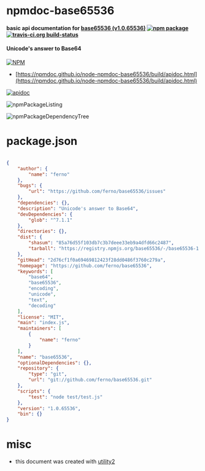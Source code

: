 # npmdoc-base65536

#### basic api documentation for  [base65536 (v1.0.65536)](https://github.com/ferno/base65536)  [![npm package](https://img.shields.io/npm/v/npmdoc-base65536.svg?style=flat-square)](https://www.npmjs.org/package/npmdoc-base65536) [![travis-ci.org build-status](https://api.travis-ci.org/npmdoc/node-npmdoc-base65536.svg)](https://travis-ci.org/npmdoc/node-npmdoc-base65536)

#### Unicode's answer to Base64

[![NPM](https://nodei.co/npm/base65536.png?downloads=true&downloadRank=true&stars=true)](https://www.npmjs.com/package/base65536)

- [https://npmdoc.github.io/node-npmdoc-base65536/build/apidoc.html](https://npmdoc.github.io/node-npmdoc-base65536/build/apidoc.html)

[![apidoc](https://npmdoc.github.io/node-npmdoc-base65536/build/screenCapture.buildCi.browser.%252Ftmp%252Fbuild%252Fapidoc.html.png)](https://npmdoc.github.io/node-npmdoc-base65536/build/apidoc.html)

![npmPackageListing](https://npmdoc.github.io/node-npmdoc-base65536/build/screenCapture.npmPackageListing.svg)

![npmPackageDependencyTree](https://npmdoc.github.io/node-npmdoc-base65536/build/screenCapture.npmPackageDependencyTree.svg)



# package.json

```json

{
    "author": {
        "name": "ferno"
    },
    "bugs": {
        "url": "https://github.com/ferno/base65536/issues"
    },
    "dependencies": {},
    "description": "Unicode's answer to Base64",
    "devDependencies": {
        "glob": "^7.1.1"
    },
    "directories": {},
    "dist": {
        "shasum": "85a76d55f103db7c3b7deee33eb9a4dfd66c2487",
        "tarball": "https://registry.npmjs.org/base65536/-/base65536-1.0.65536.tgz"
    },
    "gitHead": "2d76cf1f0a69469812423f28dd0486f3760c279a",
    "homepage": "https://github.com/ferno/base65536",
    "keywords": [
        "base64",
        "base65536",
        "encoding",
        "unicode",
        "text",
        "decoding"
    ],
    "license": "MIT",
    "main": "index.js",
    "maintainers": [
        {
            "name": "ferno"
        }
    ],
    "name": "base65536",
    "optionalDependencies": {},
    "repository": {
        "type": "git",
        "url": "git://github.com/ferno/base65536.git"
    },
    "scripts": {
        "test": "node test/test.js"
    },
    "version": "1.0.65536",
    "bin": {}
}
```



# misc
- this document was created with [utility2](https://github.com/kaizhu256/node-utility2)
